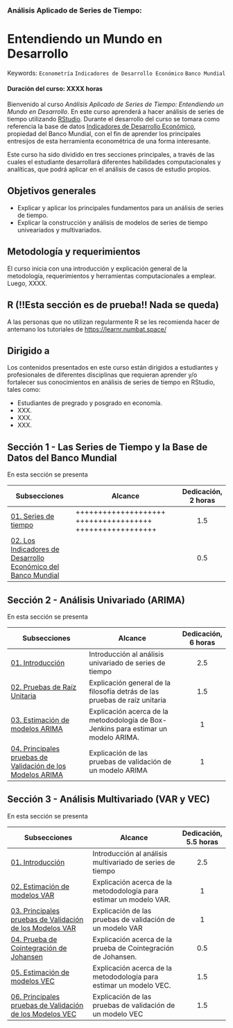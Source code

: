 ### Análisis Aplicado de Series de Tiempo: 
# Entendiendo un Mundo en Desarrollo
Keywords: `Econometría` `Indicadores de Desarrollo Económico` `Banco Mundial`
#### Duración del curso: XXXX horas
Bienvenido al curso _Análisis Aplicado de Series de Tiempo: Entendiendo un Mundo en Desarrollo_. En este curso aprenderá a hacer análisis de series de tiempo utilizando [RStudio](https://posit.co/download/rstudio-desktop/). Durante el desarrollo del curso se tomara como referencia la base de datos [Indicadores de Desarrollo Económico](https://databank.bancomundial.org/reports.aspx?source=world-development-indicators), propiedad del Banco Mundial, con el fin de aprender los principales entresijos de esta herramienta econométrica de una forma interesante.

Este curso ha sido dividido en tres secciones principales, a través de las cuales el estudiante desarrollará diferentes habilidades computacionales y analíticas, que podrá aplicar en el análisis de casos de estudio propios.

## Objetivos generales

* Explicar y aplicar los principales fundamentos para un análisis de series de tiempo.
* Explicar la construcción y análisis de modelos de series de tiempo univeariados y multivariados.

## Metodología y requerimientos

El curso inicia con una introducción y explicación general de la metodología, requerimientos y herramientas computacionales a emplear. Luego, XXXX.

## R (!!Esta sección es de prueba!! Nada se queda)
A las personas que no utilizan regularmente R se les recomienda hacer de antemano los tutoriales de https://learnr.numbat.space/

## Dirigido a

Los contenidos presentados en este curso están dirigidos a estudiantes y profesionales de diferentes disciplinas que requieran aprender y/o fortalecer sus conocimientos en análisis de series de tiempo en RStudio, tales como:

* Estudiantes de pregrado y posgrado en economía.
* XXX.
* XXX. 
* XXX.

## Sección 1 - Las Series de Tiempo y la Base de Datos del Banco Mundial

En esta sección se presenta 

| Subsecciones                                                                                        | Alcance                                                                                                        | Dedicación,<br> 2 horas  | 
|-----------------------------------------------------------------------------------------------------|----------------------------------------------------------------------------------------------------------------|:-------------------------:|
| [01. Series de tiempo](Seccion01/Seccion01_01)                                                      | ++++++++++++++++++++ +++++++++++++++++ ++++++++++++++++++                                                       |             1.5           | 
| [02. Los Indicadores de Desarrollo Económico del Banco Mundial](Seccion01/Seccion02_01)             |                                                        |             0.5           | 

## Sección 2 - Análisis Univariado (ARIMA)

En esta sección se presenta 

| Subsecciones                                                                                        | Alcance                                                                                                        | Dedicación,<br> 6 horas  | 
|-----------------------------------------------------------------------------------------------------|----------------------------------------------------------------------------------------------------------------|:-------------------------:|
| [01. Introducción](Seccion01/Seccion01_01)                                                          | Introducción al análisis univariado de series de tiempo                                                        |             2.5           | 
| [02. Pruebas de Raíz Unitaria](Seccion01/Seccion02_01)                                              | Explicación general de la filosofía detrás de las pruebas de raíz unitaria                                     |             1.5           | 
| [03. Estimación de modelos ARIMA](Section01/Requirement)                                            | Explicación acerca de la metododología de Box-Jenkins para estimar un modelo ARIMA.                            |              1            | 
| [04. Principales pruebas de Validación de los Modelos ARIMA](Section01/CaseStudy)                   | Explicación de las pruebas de validación de un modelo ARIMA                                                    |              1            | 


## Sección 3 - Análisis Multivariado (VAR y VEC)

En esta sección se presenta 

| Subsecciones                                                                                        | Alcance                                                                                                        | Dedicación,<br>5.5 horas  | 
|-----------------------------------------------------------------------------------------------------|----------------------------------------------------------------------------------------------------------------|:-------------------------:|
| [01. Introducción](Seccion01/Seccion01_01)                                                          | Introducción al análisis multivariado de series de tiempo                                                      |             2.5           | 
| [02. Estimación de modelos VAR](Section01/Requirement)                                              | Explicación acerca de la metododología para estimar un modelo VAR.                                             |              1            | 
| [03. Principales pruebas de Validación de los Modelos VAR](Section01/CaseStudy)                     | Explicación de las pruebas de validación de un modelo VAR                                                      |              1            | 
| [04. Prueba de Cointegración de Johansen](Section01/Requirement)                                    | Explicación acerca de la prueba de Cointegración de Johansen.                                                  |             0.5           | 
| [05. Estimación de modelos VEC](Section01/Requirement)                                              | Explicación acerca de la metododología para estimar un modelo VEC.                                             |             1.5           | 
| [06. Principales pruebas de Validación de los Modelos VEC](Section01/CaseStudy)                     | Explicación de las pruebas de validación de un modelo VEC                                                      |             1.5           | 

